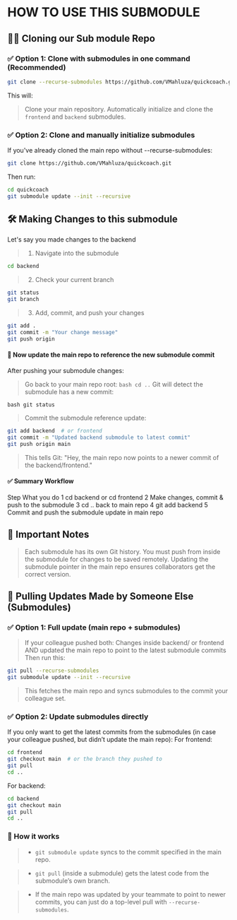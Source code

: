 # HOW TO USE THIS SUBMODULE 

## 📄📄 Cloning our Sub module Repo
### ✅ Option 1: Clone with submodules in one command (Recommended)
```bash 
git clone --recurse-submodules https://github.com/VMahluza/quickcoach.git
```
This will:
> Clone your main repository.
> Automatically initialize and clone the `frontend` and `backend` submodules.

### ✅ Option 2: Clone and manually initialize submodules
If you've already cloned the main repo without --recurse-submodules:
```bash 
git clone https://github.com/VMahluza/quickcoach.git
```
Then run: 
```bash 
cd quickcoach
git submodule update --init --recursive
```
## 🛠️ Making Changes to this submodule
Let's say you made changes to the backend
> 1. Navigate into the submodule
```bash
cd backend
```
> 2. Check your current branch
```bash
git status
git branch
```
> 3. Add, commit, and push your changes
```bash
git add .
git commit -m "Your change message"
git push origin
```

#### 📍 Now update the main repo to reference the new submodule commit
After pushing your submodule changes:

> Go back to your main repo root:
```bash cd ..```
> Git will detect the submodule has a new commit:

```bash git status```
> Commit the submodule reference update:
```bash
git add backend  # or frontend
git commit -m "Updated backend submodule to latest commit"
git push origin main
```
> This tells Git: "Hey, the main repo now points to a newer commit of the backend/frontend."

#### ✅ Summary Workflow
Step	What you do
1	cd backend or cd frontend
2	Make changes, commit & push to the submodule
3	cd .. back to main repo
4	git add backend
5	Commit and push the submodule update in main repo

## 📌 Important Notes
> Each submodule has its own Git history.
You must push from inside the submodule for changes to be saved remotely.
Updating the submodule pointer in the main repo ensures collaborators get the correct version.

## 🔄 Pulling Updates Made by Someone Else (Submodules)
### ✅ Option 1: Full update (main repo + submodules)
> If your colleague pushed both:
Changes inside backend/ or frontend
AND updated the main repo to point to the latest submodule commits
Then run this:
```bash
git pull --recurse-submodules
git submodule update --init --recursive
```
> This fetches the main repo and syncs submodules to the commit your colleague set.

### ✅ Option 2: Update submodules directly
If you only want to get the latest commits from the submodules (in case your colleague pushed, but didn’t update the main repo):
For frontend:
```bash
cd frontend
git checkout main  # or the branch they pushed to
git pull
cd ..
```
For backend:
```bash
cd backend
git checkout main
git pull
cd ..
```
### 🧠 How it works
> * ```git submodule update``` syncs to the commit specified in the main repo.

> * ```git pull``` (inside a submodule) gets the latest code from the submodule’s own branch.

> * If the main repo was updated by your teammate to point to newer commits, you can just do a top-level pull with ```--recurse-submodules```.
